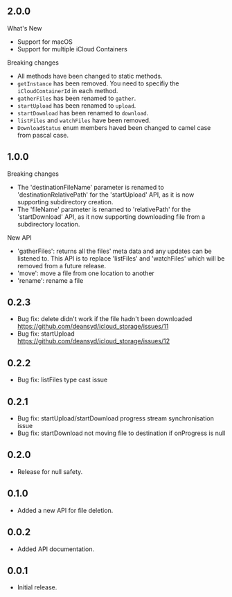 ## 2.0.0

What's New

- Support for macOS
- Support for multiple iCloud Containers

Breaking changes

- All methods have been changed to static methods.
- `getInstance` has been removed. You need to specifiy the `iCloudContainerId` in each method.
- `gatherFiles` has been renamed to `gather`.
- `startUpload` has been renamed to `upload`.
- `startDownload` has been renamed to `download`.
- `listFiles` and `watchFiles` have been removed.
- `DownloadStatus` enum members haved been changed to camel case from pascal case.

## 1.0.0

Breaking changes

- The 'destinationFileName' parameter is renamed to 'destinationRelativePath' for the 'startUpload' API, as it is now supporting subdirectory creation.
- The 'fileName' parameter is renamed to 'relativePath' for the 'startDownload' API, as it now supporting downloading file from a subdirectory location.

New API

- 'gatherFiles': returns all the files' meta data and any updates can be listened to. This API is to replace 'listFiles' and 'watchFiles' which will be removed from a future release.
- 'move': move a file from one location to another
- 'rename': rename a file

## 0.2.3

- Bug fix: delete didn't work if the file hadn't been downloaded https://github.com/deansyd/icloud_storage/issues/11
- Bug fix: startUpload https://github.com/deansyd/icloud_storage/issues/12

## 0.2.2

- Bug fix: listFiles type cast issue

## 0.2.1

- Bug fix: startUpload/startDownload progress stream synchronisation issue
- Bug fix: startDownload not moving file to destination if onProgress is null

## 0.2.0

- Release for null safety.

## 0.1.0

- Added a new API for file deletion.

## 0.0.2

- Added API documentation.

## 0.0.1

- Initial release.
